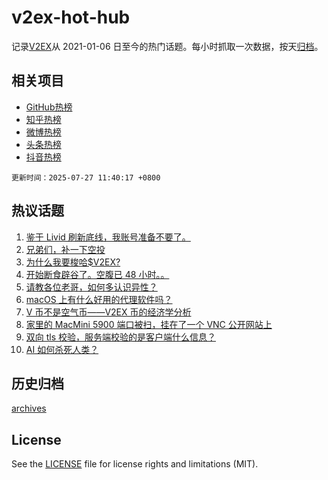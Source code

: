 # v2ex-hot-hub

 记录[V2EX](https://www.v2ex.com/)从 2021-01-06 日至今的热门话题。每小时抓取一次数据，按天[归档](archives)。
 
 ## 相关项目

- [GitHub热榜](https://github.com/lonnyzhang423/github-hot-hub)
- [知乎热榜](https://github.com/lonnyzhang423/zhihu-hot-hub)
- [微博热榜](https://github.com/lonnyzhang423/weibo-hot-hub)
- [头条热榜](https://github.com/lonnyzhang423/toutiao-hot-hub)
- [抖音热榜](https://github.com/lonnyzhang423/douyin-hot-hub)


 `更新时间：2025-07-27 11:40:17 +0800`

## 热议话题

1. [鉴于 Livid 刷新底线，我账号准备不要了。](https://www.v2ex.com/t/1147836)
1. [兄弟们，补一下空投](https://www.v2ex.com/t/1147952)
1. [为什么我要梭哈$V2EX?](https://www.v2ex.com/t/1147939)
1. [开始断食辟谷了。空腹已 48 小时。。](https://www.v2ex.com/t/1147898)
1. [请教各位老哥，如何多认识异性？](https://www.v2ex.com/t/1147841)
1. [macOS 上有什么好用的代理软件吗？](https://www.v2ex.com/t/1147943)
1. [V 币不是空气币——V2EX 币的经济学分析](https://www.v2ex.com/t/1147929)
1. [家里的 MacMini 5900 端口被扫，挂在了一个 VNC 公开网站上](https://www.v2ex.com/t/1147890)
1. [双向 tls 校验，服务端校验的是客户端什么信息？](https://www.v2ex.com/t/1147867)
1. [AI 如何杀死人类？](https://www.v2ex.com/t/1147880)

## 历史归档

[archives](archives)

## License

See the [LICENSE](LICENSE) file for license rights and limitations (MIT).

